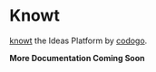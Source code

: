# Knowt
[knowt](www.knowt.io) the Ideas Platform by [codogo](www.codogo.io).

__More Documentation Coming Soon__

